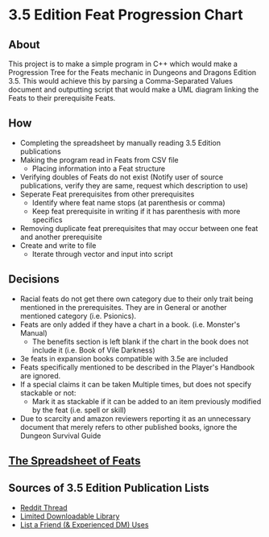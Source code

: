 # 3.5 Edition Feat Progression Chart

## About
This project is to make a simple program in C++ which would make a Progression Tree for the Feats mechanic in Dungeons and Dragons Edition 3.5. This would achieve this by parsing a Comma-Separated Values document and outputting script that would make a UML diagram linking the Feats to their prerequisite Feats.

## How
* Completing the spreadsheet by manually reading 3.5 Edition publications
* Making the program read in Feats from CSV file
  * Placing information into a Feat structure
* Verifying doubles of Feats do not exist (Notify user of source publications, verify they are same, request which description to use)
* Seperate Feat prerequisites from other prerequisites 
  * Identify where feat name stops (at parenthesis or comma)
  * Keep feat prerequisite in writing if it has parenthesis with more specifics
* Removing duplicate feat prerequisites that may occur between one feat and another prerequisite
* Create and write to file
  * Iterate through vector and input into script

## Decisions
* Racial feats do not get there own category due to their only trait being mentioned in the prerequisites. They are in General or another mentioned category (i.e. Psionics).
* Feats are only added if they have a chart in a book. (i.e. Monster's Manual)
  * The benefits section is left blank if the chart in the book does not include it (i.e. Book of Vile Darkness)
* 3e feats in expansion books compatible with 3.5e are included
* Feats specifically mentioned to be described in the Player's Handbook are ignored.
* If a special claims it can be taken Multiple times, but does not specify stackable or not:
  * Mark it as stackable if it can be added to an item previously modified by the feat (i.e. spell or skill)
* Due to scarcity and amazon reviewers reporting it as an unnecessary document that merely refers to other published books, ignore the Dungeon Survival Guide

## [The Spreadsheet of Feats](https://docs.google.com/spreadsheets/d/1vyK6-p1zFmnogHBwQxzuOMt28dXvX11lcSF1YFZkCqw/edit?usp=sharing)

## Sources of 3.5 Edition Publication Lists
* [Reddit Thread](https://www.reddit.com/r/DnD/comments/3d2ptm/complete_list_of_dnd_35_source_books/)
* [Limited Downloadable Library](http://www.fillinsheets.com/pdfs/indexco.htm)
* [List a Friend (& Experienced DM) Uses](http://dnd.arkalseif.info/rulebooks/editions/index.html)